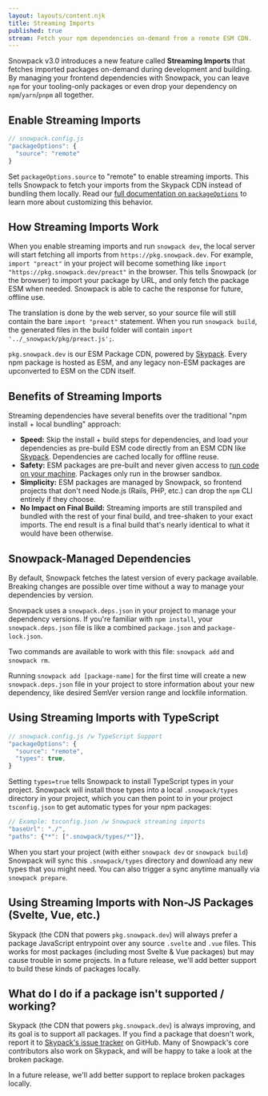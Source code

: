 ```yaml
---
layout: layouts/content.njk
title: Streaming Imports
published: true
stream: Fetch your npm dependencies on-demand from a remote ESM CDN.
---
```


Snowpack v3.0 introduces a new feature called **Streaming Imports** that fetches imported packages on-demand during development and building. By managing your frontend dependencies with Snowpack, you can leave `npm` for your tooling-only packages or even drop your dependency on `npm`/`yarn`/`pnpm` all together.

## Enable Streaming Imports

```js
// snowpack.config.js
"packageOptions": {
  "source": "remote"
}
```

Set `packageOptions.source` to "remote" to enable streaming imports. This tells Snowpack to fetch your imports from the Skypack CDN instead of bundling them locally. Read our [full documentation on `packageOptions`](/reference/configuration#packageoptions.source%3Dremote) to learn more about customizing this behavior.

## How Streaming Imports Work

When you enable streaming imports and run `snowpack dev`, the local server will start fetching all imports from `https://pkg.snowpack.dev`. For example, `import "preact"` in your project will become something like `import "https://pkg.snowpack.dev/preact"` in the browser. This tells Snowpack (or the browser) to import your package by URL, and only fetch the package ESM when needed. Snowpack is able to cache the response for future, offline use.

The translation is done by the web server, so your source file will still contain the bare `import "preact"` statement. When you run `snowpack build`, the generated files in the build folder will contain `import '../_snowpack/pkg/preact.js';`.

`pkg.snowpack.dev` is our ESM Package CDN, powered by [Skypack](https://www.skypack.dev/). Every npm package is hosted as ESM, and any legacy non-ESM packages are upconverted to ESM on the CDN itself.

## Benefits of Streaming Imports

Streaming dependencies have several benefits over the traditional "npm install + local bundling" approach:

- **Speed:** Skip the install + build steps for dependencies, and load your dependencies as pre-build ESM code directly from an ESM CDN like [Skypack](https://www.skypack.dev/). Dependencies are cached locally for offline reuse.
- **Safety:** ESM packages are pre-built and never given access to [run code on your machine](https://www.usenix.org/system/files/sec19-zimmermann.pdf). Packages only run in the browser sandbox.
- **Simplicity:** ESM packages are managed by Snowpack, so frontend projects that don't need Node.js (Rails, PHP, etc.) can drop the `npm` CLI entirely if they choose.
- **No Impact on Final Build:** Streaming imports are still transpiled and bundled with the rest of your final build, and tree-shaken to your exact imports. The end result is a final build that's nearly identical to what it would have been otherwise.

## Snowpack-Managed Dependencies

By default, Snowpack fetches the latest version of every package available. Breaking changes are possible over time without a way to manage your dependencies by version.

Snowpack uses a `snowpack.deps.json` in your project to manage your dependency versions. If you're familiar with `npm install`, your `snowpack.deps.json` file is like a combined `package.json` and `package-lock.json`.

Two commands are available to work with this file: `snowpack add` and `snowpack rm`.

Running `snowpack add [package-name]` for the first time will create a new `snowpack.deps.json` file in your project to store information about your new dependency, like desired SemVer version range and lockfile information.

## Using Streaming Imports with TypeScript

```js
// snowpack.config.js /w TypeScript Support
"packageOptions": {
  "source": "remote",
  "types": true,
}
```

Setting `types=true` tells Snowpack to install TypeScript types in your project. Snowpack will install those types into a local `.snowpack/types` directory in your project, which you can then point to in your project `tsconfig.json` to get automatic types for your npm packages:

```js
// Example: tsconfig.json /w Snowpack streaming imports
"baseUrl": "./",
"paths": {"*": [".snowpack/types/*"]},
```

When you start your project (with either `snowpack dev` or `snowpack build`) Snowpack will sync this `.snowpack/types` directory and download any new types that you might need. You can also trigger a sync anytime manually via `snowpack prepare`.

## Using Streaming Imports with Non-JS Packages (Svelte, Vue, etc.)

Skypack (the CDN that powers `pkg.snowpack.dev`) will always prefer a package JavaScript entrypoint over any source `.svelte` and `.vue` files. This works for most packages (including most Svelte & Vue packages) but may cause trouble in some projects. In a future release, we'll add better support to build these kinds of packages locally.

## What do I do if a package isn't supported / working?

Skypack (the CDN that powers `pkg.snowpack.dev`) is always improving, and its goal is to support all packages. If you find a package that doesn't work, report it to [Skypack's issue tracker](https://github.com/snowpackjs/skypack-cdn/issues) on GitHub. Many of Snowpack's core contributors also work on Skypack, and will be happy to take a look at the broken package.

In a future release, we'll add better support to replace broken packages locally.
